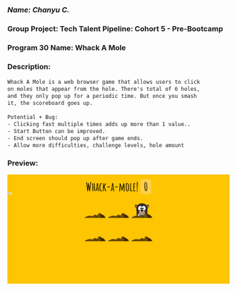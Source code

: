 ### *Name: Chanyu C.*

### Group Project: Tech Talent Pipeline: Cohort 5 - Pre-Bootcamp
### Program 30 Name: Whack A Mole

### Description: 
``` 
Whack A Mole is a web browser game that allows users to click
on moles that appear from the hole. There's total of 6 holes,
and they only pop up for a periodic time. But once you smash
it, the scoreboard goes up.

Potential + Bug:
- Clicking fast multiple times adds up more than 1 value..
- Start Button can be improved.
- End screen should pop up after game ends.
- Allow more difficulties, challenge levels, hole amount
```

### Preview:
<a href = "gif30.gif"><img src = "gif30.gif">